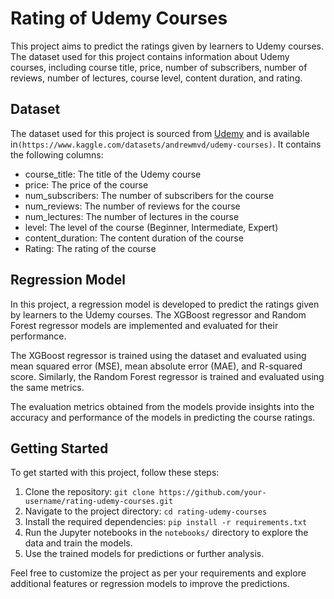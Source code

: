 # Rating of Udemy Courses

This project aims to predict the ratings given by learners to Udemy courses. The dataset used for this project contains information about Udemy courses, including course title, price, number of subscribers, number of reviews, number of lectures, course level, content duration, and rating.

## Dataset

The dataset used for this project is sourced from [Udemy](https://www.udemy.com/) and is available in`(https://www.kaggle.com/datasets/andrewmvd/udemy-courses)`. It contains the following columns:

- course_title: The title of the Udemy course
- price: The price of the course
- num_subscribers: The number of subscribers for the course
- num_reviews: The number of reviews for the course
- num_lectures: The number of lectures in the course
- level: The level of the course (Beginner, Intermediate, Expert)
- content_duration: The content duration of the course
- Rating: The rating of the course

## Regression Model

In this project, a regression model is developed to predict the ratings given by learners to the Udemy courses. The XGBoost regressor and Random Forest regressor models are implemented and evaluated for their performance.

The XGBoost regressor is trained using the dataset and evaluated using mean squared error (MSE), mean absolute error (MAE), and R-squared score. Similarly, the Random Forest regressor is trained and evaluated using the same metrics.

The evaluation metrics obtained from the models provide insights into the accuracy and performance of the models in predicting the course ratings.

## Getting Started

To get started with this project, follow these steps:

1. Clone the repository: `git clone https://github.com/your-username/rating-udemy-courses.git`
2. Navigate to the project directory: `cd rating-udemy-courses`
3. Install the required dependencies: `pip install -r requirements.txt`
4. Run the Jupyter notebooks in the `notebooks/` directory to explore the data and train the models.
5. Use the trained models for predictions or further analysis.

Feel free to customize the project as per your requirements and explore additional features or regression models to improve the predictions.

